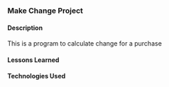 ### Make Change Project
#### Description
This is a program to calculate change for a purchase

#### Lessons Learned

#### Technologies Used
